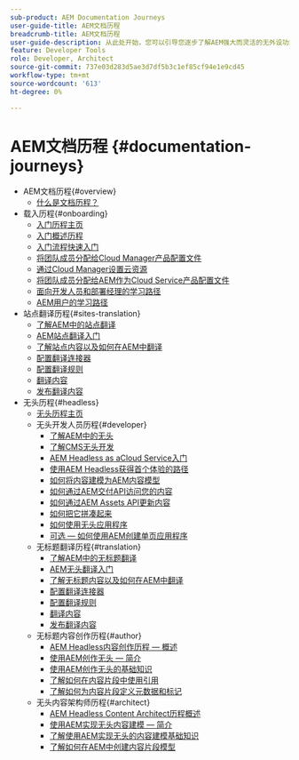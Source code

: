 ```yaml
---
sub-product: AEM Documentation Journeys
user-guide-title: AEM文档历程
breadcrumb-title: AEM文档历程
user-guide-description: 从此处开始，您可以引导您逐步了解AEM强大而灵活的无外设功能、其功能，以及如何在您的项目中利用这些功能。
feature: Developer Tools
role: Developer, Architect
source-git-commit: 737e03d283d5ae3d7df5b3c1ef85cf94e1e9cd45
workflow-type: tm+mt
source-wordcount: '613'
ht-degree: 0%

---
```



# AEM文档历程 {#documentation-journeys}

<!--
Please note that all links to other guides need to be absolute references with leading protocol and domain since SCCM does not allow pages to be referenced with relative links in multiple ToCs.
-->

+ AEM文档历程{#overview}
   + [什么是文档历程？](home.md)
+ 载入历程{#onboarding}
   + [入门历程主页](https://experienceleague.adobe.com/docs/experience-manager-cloud-service/journey-onboarding/home.html)
   + [入门概述历程](https://experienceleague.adobe.com/docs/experience-manager-cloud-service/journey-onboarding/onboarding/onboarding-journey-overview.html)
   + [入门流程快速入门](https://experienceleague.adobe.com/docs/experience-manager-cloud-service/journey-onboarding/onboarding/get-started-onboarding-journey.html)
   + [将团队成员分配给Cloud Manager产品配置文件](https://experienceleague.adobe.com/docs/experience-manager-cloud-service/journey-onboarding/onboarding/assign-team-members-cloud-manager.html)
   + [通过Cloud Manager设置云资源](https://experienceleague.adobe.com/docs/experience-manager-cloud-service/journey-onboarding/onboarding/setup-cloud-resources-via-cloud-manager.html)
   + [将团队成员分配给AEM作为Cloud Service产品配置文件](https://experienceleague.adobe.com/docs/experience-manager-cloud-service/journey-onboarding/onboarding/assign-team-members-aem-cloud-service.html)
   + [面向开发人员和部署经理的学习路径](https://experienceleague.adobe.com/docs/experience-manager-cloud-service/journey-onboarding/onboarding/learning-path-developers-deploymentmanagers.html)
   + [AEM用户的学习路径](https://experienceleague.adobe.com/docs/experience-manager-cloud-service/journey-onboarding/onboarding/learning-path-aem-users.html)
+ 站点翻译历程{#sites-translation}
   + [了解AEM中的站点翻译](https://experienceleague.adobe.com/docs/experience-manager-cloud-service/sites-journey/translation/overview.html)
   + [AEM站点翻译入门](https://experienceleague.adobe.com/docs/experience-manager-cloud-service/sites-journey/translation/getting-started.html)
   + [了解站点内容以及如何在AEM中翻译](https://experienceleague.adobe.com/docs/experience-manager-cloud-service/sites-journey/translation/learn-about.html)
   + [配置翻译连接器](https://experienceleague.adobe.com/docs/experience-manager-cloud-service/sites-journey/translation/configure-connector.html)
   + [配置翻译规则](https://experienceleague.adobe.com/docs/experience-manager-cloud-service/sites-journey/translation/translation-rules.html)
   + [翻译内容](https://experienceleague.adobe.com/docs/experience-manager-cloud-service/sites-journey/translation/translate-content.html)
   + [发布翻译内容](https://experienceleague.adobe.com/docs/experience-manager-cloud-service/sites-journey/translation/publish-content.html)
+ 无头历程{#headless}
   + [无头历程主页](https://experienceleague.adobe.com/docs/experience-manager-cloud-service/headless-journey/home.html)
   + 无头开发人员历程{#developer}
      + [了解AEM中的无头](https://experienceleague.adobe.com/docs/experience-manager-cloud-service/headless-journey/developer/overview.html)
      + [了解CMS无头开发](https://experienceleague.adobe.com/docs/experience-manager-cloud-service/headless-journey/developer/learn-about.html)
      + [AEM Headless as aCloud Service入门](https://experienceleague.adobe.com/docs/experience-manager-cloud-service/headless-journey/developer/getting-started.html)
      + [使用AEM Headless获得首个体验的路径](https://experienceleague.adobe.com/docs/experience-manager-cloud-service/headless-journey/developer/path-to-first-experience.html)
      + [如何将内容建模为AEM内容模型](https://experienceleague.adobe.com/docs/experience-manager-cloud-service/headless-journey/developer/model-your-content.html)
      + [如何通过AEM交付API访问您的内容](https://experienceleague.adobe.com/docs/experience-manager-cloud-service/headless-journey/developer/access-your-content.html)
      + [如何通过AEM Assets API更新内容](https://experienceleague.adobe.com/docs/experience-manager-cloud-service/headless-journey/developer/update-your-content.html)
      + [如何把它拼凑起来](https://experienceleague.adobe.com/docs/experience-manager-cloud-service/headless-journey/developer/put-it-all-together.html)
      + [如何使用无头应用程序](https://experienceleague.adobe.com/docs/experience-manager-cloud-service/headless-journey/developer/go-live.html)
      + [可选 — 如何使用AEM创建单页应用程序](https://experienceleague.adobe.com/docs/experience-manager-cloud-service/headless-journey/developer/create-spa.html)
   + 无标题翻译历程{#translation}
      + [了解AEM中的无标题翻译](https://experienceleague.adobe.com/docs/experience-manager-cloud-service/headless-journey/translation/overview.html)
      + [AEM无头翻译入门](https://experienceleague.adobe.com/docs/experience-manager-cloud-service/headless-journey/translation/getting-started.html)
      + [了解无标题内容以及如何在AEM中翻译](https://experienceleague.adobe.com/docs/experience-manager-cloud-service/headless-journey/translation/learn-about.html)
      + [配置翻译连接器](https://experienceleague.adobe.com/docs/experience-manager-cloud-service/headless-journey/translation/configure-connector.html)
      + [配置翻译规则](https://experienceleague.adobe.com/docs/experience-manager-cloud-service/headless-journey/translation/translation-rules.html)
      + [翻译内容](https://experienceleague.adobe.com/docs/experience-manager-cloud-service/headless-journey/translation/translate-content.html)
      + [发布翻译内容](https://experienceleague.adobe.com/docs/experience-manager-cloud-service/headless-journey/translation/publish-content.html)
   + 无标题内容创作历程{#author}
      + [AEM Headless内容创作历程 — 概述](https://experienceleague.adobe.com/docs/experience-manager-cloud-service/headless-journey/author/overview.html)
      + [使用AEM创作无头 — 简介](https://experienceleague.adobe.com/docs/experience-manager-cloud-service/headless-journey/author/introduction.html)
      + [使用AEM创作无头的基础知识](https://experienceleague.adobe.com/docs/experience-manager-cloud-service/headless-journey/author/basics.html)
      + [了解如何在内容片段中使用引用](https://experienceleague.adobe.com/docs/experience-manager-cloud-service/headless-journey/author/references.html)
      + [了解如何为内容片段定义元数据和标记](https://experienceleague.adobe.com/docs/experience-manager-cloud-service/headless-journey/author/metadata-tagging.html)
   + 无头内容架构师历程{#architect}
      + [AEM Headless Content Architect历程概述](https://experienceleague.adobe.com/docs/experience-manager-cloud-service/headless-journey/architect/overview.html)
      + [使用AEM实现无头内容建模 — 简介](https://experienceleague.adobe.com/docs/experience-manager-cloud-service/headless-journey/architect/introduction.html)
      + [了解使用AEM实现无头的内容建模基础知识](https://experienceleague.adobe.com/docs/experience-manager-cloud-service/headless-journey/architect/basics.html)
      + [了解如何在AEM中创建内容片段模型](https://experienceleague.adobe.com/docs/experience-manager-cloud-service/headless-journey/architect/model-structure.html)
